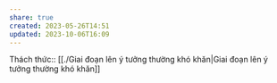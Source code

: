 ```yaml
---
share: true
created: 2023-05-26T14:51
updated: 2023-10-06T16:09
---
```

Thách thức:: [[./Giai đoạn lên ý tưởng thường khó khăn|Giai đoạn lên ý tưởng thường khó khăn]]
